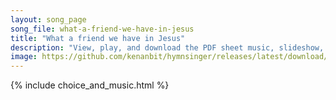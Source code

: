 ```yaml
---
layout: song_page
song_file: what-a-friend-we-have-in-jesus
title: "What a friend we have in Jesus"
description: "View, play, and download the PDF sheet music, slideshow, and audio. Lyrics: What a friend we have in Jesus, all our sins and griefs to bear! What a privilege to carry ev'rything to God in prayer! Oh, what peace we often forfei... english christian 4part chords"
image: https://github.com/kenanbit/hymnsinger/releases/latest/download/what-a-friend-we-have-in-jesus-trad.png
---
```


{% include choice_and_music.html %}